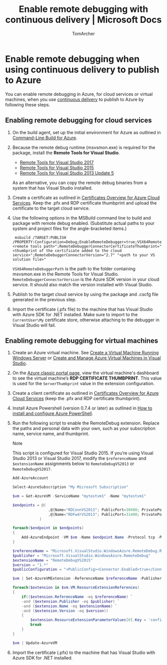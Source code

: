 ﻿---
title: Enable remote debugging with continuous delivery | Microsoft Docs
description: Learn how to enable remote debugging when using continuous delivery to deploy to Azure
services: cloud-services
documentationcenter: .net
author: TomArcher
manager: douge
editor: ''

ms.assetid: 7d423639-3b2f-4ca5-ac5a-9ac19a217c29
ms.service: cloud-services
ms.workload: infrastructure-services
ms.tgt_pltfrm: vm-multiple
ms.devlang: dotnet
ms.topic: article
ms.date: 11/18/2016
ms.author: tarcher

---
# Enable remote debugging when using continuous delivery to publish to Azure
You can enable remote debugging in Azure, for cloud services or virtual machines, when you use [continuous delivery](cloud-services-dotnet-continuous-delivery.md) to publish to Azure by following these steps.

## Enabling remote debugging for cloud services
1. On the build agent, set up the initial environment for Azure as outlined in [Command-Line Build for Azure](http://msdn.microsoft.com/library/hh535755.aspx).
2. Because the remote debug runtime (msvsmon.exe) is required for the package, install the **Remote Tools for Visual Studio**.

    * [Remote Tools for Visual Studio 2017](https://go.microsoft.com/fwlink/?LinkId=746570)
    * [Remote Tools for Visual Studio 2015](https://go.microsoft.com/fwlink/?LinkId=615470)
    * [Remote Tools for Visual Studio 2013 Update 5](https://www.microsoft.com/download/details.aspx?id=48156)
    
    As an alternative, you can copy the remote debug binaries from a system that has Visual Studio installed.

3. Create a certificate as outlined in [Certificates Overview for Azure Cloud Services](cloud-services-certs-create.md). Keep the .pfx and RDP certificate thumbprint and upload the certificate to the target cloud service.
4. Use the following options in the MSBuild command line to build and package with remote debug enabled. (Substitute actual paths to your system and project files for the angle-bracketed items.)
   
        msbuild /TARGET:PUBLISH /PROPERTY:Configuration=Debug;EnableRemoteDebugger=true;VSX64RemoteDebuggerPath="<remote tools path>";RemoteDebuggerConnectorCertificateThumbprint="<thumbprint of the certificate added to the cloud service>";RemoteDebuggerConnectorVersion="2.7" "<path to your VS solution file>"
   
    `VSX64RemoteDebuggerPath` is the path to the folder containing msvsmon.exe in the Remote Tools for Visual Studio.
    `RemoteDebuggerConnectorVersion` is the Azure SDK version in your cloud service. It should also match the version installed with Visual Studio.
5. Publish to the target cloud service by using the package and .cscfg file generated in the previous step.
6. Import the certificate (.pfx file) to the machine that has Visual Studio with Azure SDK for .NET installed. Make sure to import to the `CurrentUser\My` certificate store, otherwise attaching to the debugger in Visual Studio will fail.

## Enabling remote debugging for virtual machines
1. Create an Azure virtual machine. See [Create a Virtual Machine Running Windows Server](../virtual-machines/virtual-machines-windows-hero-tutorial.md?toc=%2fazure%2fvirtual-machines%2fwindows%2ftoc.json) or [Create and Manage Azure Virtual Machines in Visual Studio](../virtual-machines/windows/classic/manage-visual-studio.md?toc=%2fazure%2fvirtual-machines%2fwindows%2fclassic%2ftoc.json).
2. On the [Azure classic portal page](http://go.microsoft.com/fwlink/p/?LinkID=269851), view the virtual machine's dashboard to see the virtual machine’s **RDP CERTIFICATE THUMBPRINT**. This value is used for the `ServerThumbprint` value in the extension configuration.
3. Create a client certificate as outlined in [Certificates Overview for Azure Cloud Services](cloud-services-certs-create.md) (keep the .pfx and RDP certificate thumbprint).
4. Install Azure Powershell (version 0.7.4 or later) as outlined in [How to install and configure Azure PowerShell](/powershell/azure/overview).
5. Run the following script to enable the RemoteDebug extension. Replace the paths and personal data with your own, such as your subscription name, service name, and thumbprint.
   
   > [!NOTE]
   > This script is configured for Visual Studio 2015. If you’re using Visual Studio 2013 or Visual Studio 2017, modify the `$referenceName` and `$extensionName` assignments below to `RemoteDebugVS2013` or `RemoteDebugVS2017`.

    ```powershell   
    Add-AzureAccount

    Select-AzureSubscription "My Microsoft Subscription"

    $vm = Get-AzureVM -ServiceName "mytestvm1" -Name "mytestvm1"

    $endpoints = @(
                    ,@{Name="RDConnVS2013"; PublicPort=30400; PrivatePort=30398}
                    ,@{Name="RDFwdrVS2013"; PublicPort=31400; PrivatePort=31398}
                )

    foreach($endpoint in $endpoints)
    {
        Add-AzureEndpoint -VM $vm -Name $endpoint.Name -Protocol tcp -PublicPort $endpoint.PublicPort -LocalPort $endpoint.PrivatePort
    }

    $referenceName = "Microsoft.VisualStudio.WindowsAzure.RemoteDebug.RemoteDebugVS2015"
    $publisher = "Microsoft.VisualStudio.WindowsAzure.RemoteDebug"
    $extensionName = "RemoteDebugVS2015"
    $version = "1.*"
    $publicConfiguration = "<PublicConfig><Connector.Enabled>true</Connector.Enabled><ClientThumbprint>56D7D1B25B472268E332F7FC0C87286458BFB6B2</ClientThumbprint><ServerThumbprint>E7DCB00CB916C468CC3228261D6E4EE45C8ED3C6</ServerThumbprint><ConnectorPort>30398</ConnectorPort><ForwarderPort>31398</ForwarderPort></PublicConfig>"

    $vm | Set-AzureVMExtension -ReferenceName $referenceName -Publisher $publisher -ExtensionName $extensionName -Version $version -PublicConfiguration $publicConfiguration

    foreach($extension in $vm.VM.ResourceExtensionReferences)
    {
        if(($extension.ReferenceName -eq $referenceName) `
        -and ($extension.Publisher -eq $publisher) `
        -and ($extension.Name -eq $extensionName) `
        -and ($extension.Version -eq $version))
        {
            $extension.ResourceExtensionParameterValues[0].Key = 'config.txt'
            break
        }
    }

    $vm | Update-AzureVM
    ```

6. Import the certificate (.pfx) to the machine that has Visual Studio with Azure SDK for .NET installed.

